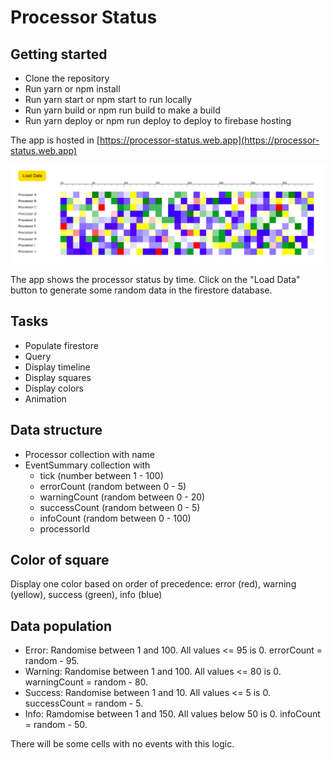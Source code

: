 # Processor Status

## Getting started

- Clone the repository
- Run yarn or npm install
- Run yarn start or npm start to run locally
- Run yarn build or npm run build to make a build
- Run yarn deploy or npm run deploy to deploy to firebase hosting

The app is hosted in [https://processor-status.web.app](https://processor-status.web.app)

![Screenshot](screenshot.png)

The app shows the processor status by time. Click on the "Load Data" button to generate some random data in the firestore database.

## Tasks

- Populate firestore
- Query
- Display timeline
- Display squares
- Display colors
- Animation

## Data structure

- Processor collection with name
- EventSummary collection with
  - tick (number between 1 - 100)
  - errorCount (random between 0 - 5)
  - warningCount (random between 0 - 20)
  - successCount (random between 0 - 5)
  - infoCount (random between 0 - 100)
  - processorId

## Color of square

Display one color based on order of precedence: error (red), warning (yellow), success (green), info (blue)

## Data population

- Error: Randomise between 1 and 100. All values <= 95 is 0. errorCount = random - 95.
- Warning: Randomise between 1 and 100. All values <= 80 is 0. warningCount = random - 80.
- Success: Randomise between 1 and 10. All values <= 5 is 0. successCount = random - 5.
- Info: Ramdomise between 1 and 150. All values below 50 is 0. infoCount = random - 50.

There will be some cells with no events with this logic.
